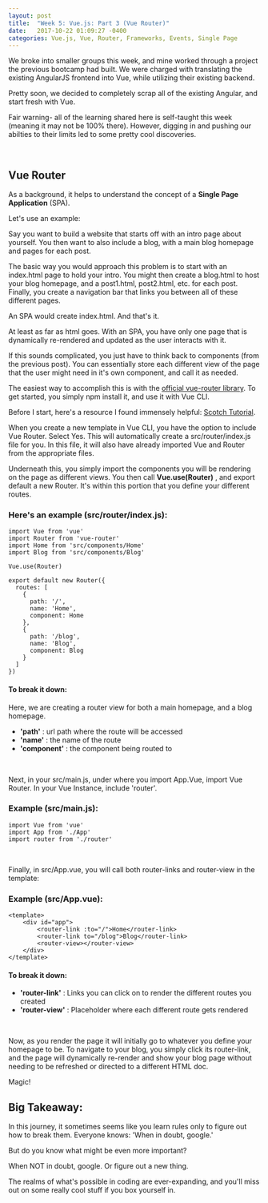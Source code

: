 ```yaml
---
layout: post
title:  "Week 5: Vue.js: Part 3 (Vue Router)"
date:   2017-10-22 01:09:27 -0400
categories: Vue.js, Vue, Router, Frameworks, Events, Single Page 
---
```


We broke into smaller groups this week, and mine worked through a project the previous bootcamp had built. We were charged with translating the existing AngularJS frontend into Vue, while utilizing their existing backend. 

Pretty soon, we decided to completely scrap all of the existing Angular, and start fresh with Vue.

Fair warning- all of the learning shared here is self-taught this week (meaning it may not be 100% there). However, digging in and pushing our abilties to their limits led to some pretty cool discoveries.

<br>

## **Vue Router**

As a background, it helps to understand the concept of a **Single Page Application** (SPA). 

Let's use an example:

Say you want to build a website that starts off with an intro page about yourself. You then want to also include a blog, with a main blog homepage and pages for each post. 

The basic way you would approach this problem is to start with an index.html page to hold your intro. You might then create a blog.html to host your blog homepage, and a post1.html, post2.html, etc. for each post. Finally, you create a navigation bar that links you between all of these different pages. 

An SPA would create index.html. And that's it. 

At least as far as html goes. With an SPA, you have only one page that is dynamically re-rendered and updated as the user interacts with it.

If this sounds complicated, you just have to think back to components (from the previous post). You can essentially store each different view of the page that the user might need in it's own component, and call it as needed. 

The easiest way to accomplish this is with the [official vue-router library](https://github.com/vuejs/vue-router). To get started, you simply npm install it, and use it with Vue CLI.

Before I start, here's a resource I found immensely helpful: [Scotch Tutorial](https://scotch.io/tutorials/getting-started-with-vue-router).

When you create a new template in Vue CLI, you have the option to include Vue Router. Select Yes. This will automatically create a src/router/index.js file for you. In this file, it will also have already imported Vue and Router from the appropriate files. 

Underneath this, you simply import the components you will be rendering on the page as different views. You then call **Vue.use(Router)** , and export default a new Router. It's within this portion that you define your different routes.

### Here's an example (src/router/index.js): 

	import Vue from 'vue'
	import Router from 'vue-router'
	import Home from 'src/components/Home'
	import Blog from 'src/components/Blog'

	Vue.use(Router)

	export default new Router({
	  routes: [
	    {
	      path: '/',
	      name: 'Home',
	      component: Home
	    },
	    {
	      path: '/blog',
	      name: 'Blog',
	      component: Blog
	    }
	  ]
	})

#### To break it down:

Here, we are creating a router view for both a main homepage, and a blog homepage. 

* **'path'** : url path where the route will be accessed
* **'name'** : the name of the route
* **'component'** : the component being routed to

<br>

Next, in your src/main.js, under where you import App.Vue, import Vue Router. In your Vue Instance, include 'router'.

### Example (src/main.js): 

	import Vue from 'vue'
	import App from './App'
	import router from './router'

<br>

Finally, in src/App.vue, you will call both router-links and router-view in the template: 

### Example (src/App.vue): 

	<template>
  		<div id="app">
		    <router-link :to="/">Home</router-link>
		    <router-link to="/blog">Blog</router-link>
		    <router-view></router-view>
  		</div>
	</template>

#### To break it down:

* **'router-link'** : Links you can click on to render the different routes you created
* **'router-view'** : Placeholder where each different route gets rendered

<br>

Now, as you render the page it will initially go to whatever you define your homepage to be. To navigate to your blog, you simply click its router-link, and the page will dynamically re-render and show your blog page without needing to be refreshed or directed to a different HTML doc. 

Magic! 
<br>

## Big Takeaway:
In this journey, it sometimes seems like you learn rules only to figure out how to break them. 
Everyone knows: 'When in doubt, google.'

But do you know what might be even more important?

When NOT in doubt, google. Or figure out a new thing. 

The realms of what's possible in coding are ever-expanding, and you'll miss out on some really cool stuff if you box yourself in. 








